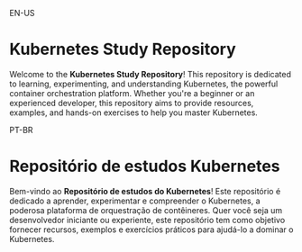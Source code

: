 EN-US
# Kubernetes Study Repository

Welcome to the **Kubernetes Study Repository**! This repository is dedicated to learning, experimenting, and understanding Kubernetes, the powerful container orchestration platform. Whether you're a beginner or an experienced developer, this repository aims to provide resources, examples, and hands-on exercises to help you master Kubernetes.

PT-BR
# Repositório de estudos Kubernetes

Bem-vindo ao **Repositório de estudos do Kubernetes**! Este repositório é dedicado a aprender, experimentar e compreender o Kubernetes, a poderosa plataforma de orquestração de contêineres. Quer você seja um desenvolvedor iniciante ou experiente, este repositório tem como objetivo fornecer recursos, exemplos e exercícios práticos para ajudá-lo a dominar o Kubernetes.